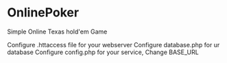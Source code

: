 # OnlinePoker
Simple Online Texas hold'em Game

Configure .httaccess file for your webserver
Configure database.php for ur database
Configure config.php for your service, Change BASE_URL
